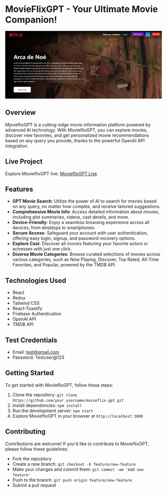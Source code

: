 # MovieFlixGPT - Your Ultimate Movie Companion!

![Movieflix-GPT](https://github.com/SinghALGO/movieflix-gpt/blob/main/src/assets/Screenshotgpt.png?raw=true)

## Overview

MpvieflixGPT is a cutting-edge movie information platform powered by advanced AI technology. With MovieflixGPT, you can explore movies, discover new favorites, and get personalized movie recommendations based on any query you provide, thanks to the powerful OpenAI API integration.

## Live Project

Explore MovieflixGPT live: [MovieflixGPT Live]()

## Features

- **GPT Movie Search**: Utilize the power of AI to search for movies based on any query, no matter how complex, and receive tailored suggestions.
- **Comprehensive Movie Info**: Access detailed information about movies, including plot summaries, videos, cast details, and more.
- **Device-Friendly**: Enjoy a seamless browsing experience across all devices, from desktops to smartphones.
- **Secure Access**: Safeguard your account with user authentication, offering easy login, signup, and password recovery options.
- **Explore Cast**: Discover all movies featuring your favorite actors or actresses with just one click.
- **Diverse Movie Categories**: Browse curated selections of movies across various categories, such as Now Playing, Discover, Top Rated, All-Time Favorites, and Popular, powered by the TMDB API.

## Technologies Used

- React
- Redux
- Tailwind CSS
- React-Toastify
- Firebase Authentication
- OpenAI API
- TMDB API

## Test Credentials

- Email: test@gmail.com
- Password: Testuser@123

## Getting Started

To get started with MovieflixGPT, follow these steps:

1. Clone the repository: `git clone https://github.com/your_username/movieflix-gpt.git`
2. Install dependencies: `npm install`
3. Run the development server: `npm start`
4. Explore MovieflixGPT in your browser at `http://localhost:3000`

## Contributing

Contributions are welcome! If you'd like to contribute to MovieflixGPT, please follow these guidelines:
- Fork the repository
- Create a new branch: `git checkout -b feature/new-feature`
- Make your changes and commit them: `git commit -am 'Add new feature'`
- Push to the branch: `git push origin feature/new-feature`
- Submit a pull request